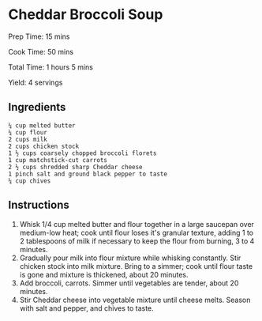 # Cheddar Broccoli Soup

Prep Time: 15 mins

Cook Time: 50 mins

Total Time: 1 hours 5 mins

Yield: 4 servings

## Ingredients

    ¼ cup melted butter
    ¼ cup flour
    2 cups milk
    2 cups chicken stock
    1 ½ cups coarsely chopped broccoli florets
    1 cup matchstick-cut carrots
    2 ½ cups shredded sharp Cheddar cheese
    1 pinch salt and ground black pepper to taste
    ¼ cup chives
    
## Instructions

1. Whisk 1/4 cup melted butter and flour together in a large saucepan over medium-low heat; cook until flour loses it's granular texture, adding 1 to 2 tablespoons of milk if necessary to keep the flour from burning, 3 to 4 minutes.
2. Gradually pour milk into flour mixture while whisking constantly. Stir chicken stock into milk mixture. Bring to a simmer; cook until flour taste is gone and mixture is thickened, about 20 minutes. 
3. Add broccoli, carrots. Simmer until vegetables are tender, about 20 minutes.
4. Stir Cheddar cheese into vegetable mixture until cheese melts. Season with salt and pepper, and chives to taste.


